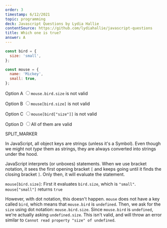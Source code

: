 ```yaml
---
order: 3
timestamp: 6/12/2021
topic: programming
deck: Javascript Questions by Lydia Hallie
contentSource: https://github.com/lydiahallie/javascript-questions
title: Which one is true?
answer: A
---
```


  

```javascript
const bird = {
  size: 'small',
};

const mouse = {
  name: 'Mickey',
  small: true,
};
```


<label for="option-A">Option A</label>
<input type="radio" name="answer-option" id="option-A" value="A">`mouse.bird.size` is not valid</input>
    

<label for="option-B">Option B</label>
<input type="radio" name="answer-option" id="option-B" value="B">`mouse[bird.size]` is not valid</input>
    

<label for="option-C">Option C</label>
<input type="radio" name="answer-option" id="option-C" value="C">`mouse[bird["size"]]` is not valid</input>
    

<label for="option-D">Option D</label>
<input type="radio" name="answer-option" id="option-D" value="D">All of them are valid</input>
    




SPLIT_MARKER

In JavaScript, all object keys are strings (unless it's a Symbol). Even though we might not _type_ them as strings, they are always converted into strings under the hood.

JavaScript interprets (or unboxes) statements. When we use bracket notation, it sees the first opening bracket `[` and keeps going until it finds the closing bracket `]`. Only then, it will evaluate the statement.

`mouse[bird.size]`: First it evaluates `bird.size`, which is `"small"`. `mouse["small"]` returns `true`

However, with dot notation, this doesn't happen. `mouse` does not have a key called `bird`, which means that `mouse.bird` is `undefined`. Then, we ask for the `size` using dot notation: `mouse.bird.size`. Since `mouse.bird` is `undefined`, we're actually asking `undefined.size`. This isn't valid, and will throw an error similar to `Cannot read property "size" of undefined`.



